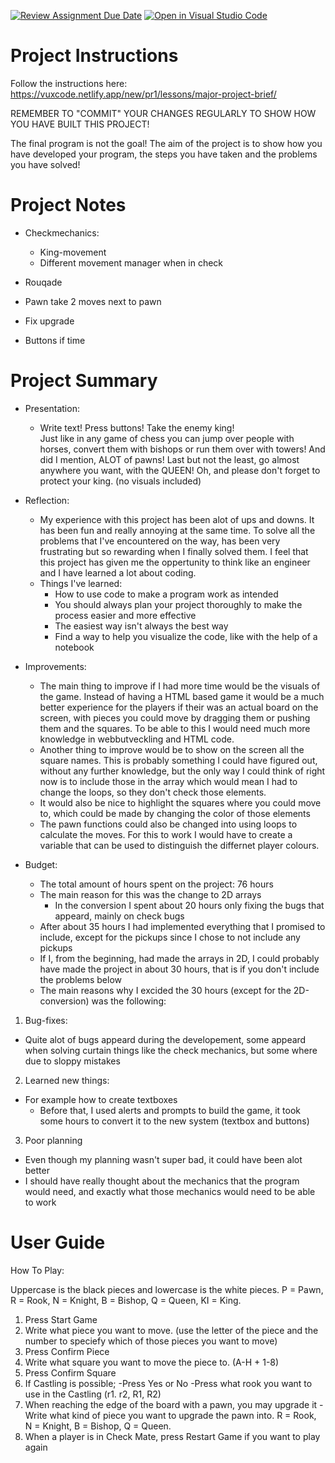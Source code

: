 [![Review Assignment Due Date](https://classroom.github.com/assets/deadline-readme-button-22041afd0340ce965d47ae6ef1cefeee28c7c493a6346c4f15d667ab976d596c.svg)](https://classroom.github.com/a/zon3mdIg)
[![Open in Visual Studio Code](https://classroom.github.com/assets/open-in-vscode-2e0aaae1b6195c2367325f4f02e2d04e9abb55f0b24a779b69b11b9e10269abc.svg)](https://classroom.github.com/online_ide?assignment_repo_id=18870410&assignment_repo_type=AssignmentRepo)
# Project Instructions
Follow the instructions here: https://vuxcode.netlify.app/new/pr1/lessons/major-project-brief/

REMEMBER TO "COMMIT" YOUR CHANGES REGULARLY TO SHOW HOW YOU HAVE BUILT THIS PROJECT! 

The final program is not the goal! The aim of the project is to show how you have developed your program, the steps you have taken and the problems you have solved!

# Project Notes

- Checkmechanics:
  - King-movement
  - Different movement manager when in check
- Rouqade
- Pawn take 2 moves next to pawn
- Fix upgrade

- Buttons if time    

# Project Summary
- Presentation:
  - Write text! Press buttons! Take the enemy king! <br>
    Just like in any game of chess you can jump over people with horses, convert them with bishops or run them over with towers! And did I mention, ALOT of pawns!
    Last but not the least, go almost anywhere you want, with the QUEEN!
    Oh, and please don't forget to protect your king.
    (no visuals included)

- Reflection:
  - My experience with this project has been alot of ups and downs. It has been fun and really annoying at the same time. To solve all the problems that I've encountered on the way, has been very frustrating but so rewarding when I finally solved them. I feel that this project has given me the oppertunity to think like an engineer and I have learned a lot about coding.
  - Things I've learned:
    - How to use code to make a program work as intended
    - You should always plan your project thoroughly to make the process easier and more effective
    - The easiest way isn't always the best way
    - Find a way to help you visualize the code, like with the help of a notebook
  
- Improvements:
  - The main thing to improve if I had more time would be the visuals of the game. Instead of having a HTML based game it would be a much better experience for the players if their was an actual board on the screen, with pieces you could move by dragging them or pushing them and the squares. To be able to this I would need much more knowledge in webbutveckling and HTML code.
  - Another thing to improve would be to show on the screen all the square names. This is probably something I could have figured out, without any further knowledge, but the only way I could think of right now is to include those in the array which would mean I had to change the loops, so they don't check those elements.
  - It would also be nice to highlight the squares where you could move to, which could be made by changing the color of those elements
  - The pawn functions could also be changed into using loops to calculate the moves. For this to work I would have to create a variable that can be used to distinguish the differnet player colours.

- Budget:
  - The total amount of hours spent on the project: 76 hours
  - The main reason for this was the change to 2D arrays
    - In the conversion I spent about 20 hours only fixing the bugs that appeard, mainly on check bugs
  - After about 35 hours I had implemented everything that I promised to include, except for the pickups since I chose to not include any pickups
  - If I, from the beginning, had made the arrays in 2D, I could probably have made the project in about 30 hours, that is if you don't include the problems below
  - The main reasons why I excided the 30 hours (except for the 2D-conversion) was the following:
1. Bug-fixes:
  - Quite alot of bugs appeard during the developement, some appeard when solving curtain things like the check mechanics, but some where due to sloppy mistakes
2. Learned new things:
  - For example how to create textboxes
    - Before that, I used alerts and prompts to build the game, it took some hours to convert it to the new system (textbox and buttons)
3. Poor planning
  - Even though my planning wasn't super bad, it could have been alot better
  - I should have really thought about the mechanics that the program would need, and exactly what those mechanics would need to be able to work

# User Guide
How To Play:

Uppercase is the black pieces and lowercase is the white pieces.
P = Pawn,
R = Rook,
N = Knight,
B = Bishop,
Q = Queen,
KI = King.

1. Press Start Game
2. Write what piece you want to move. (use the letter of the piece and the number to speciefy which of those pieces you want to move)
3. Press Confirm Piece
4. Write what square you want to move the piece to. (A-H + 1-8)
5. Press Confirm Square
6. If Castling is possible;
   -Press Yes or No
   -Press what rook you want to use in the Castling (r1. r2, R1, R2)
7. When reaching the edge of the board with a pawn, you may upgrade it
   -Write what kind of piece you want to upgrade the pawn into.
     R = Rook,
     N = Knight,
     B = Bishop,
     Q = Queen.
8. When a player is in Check Mate, press Restart Game if you want to play again

